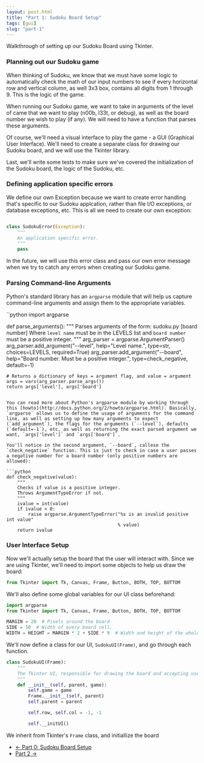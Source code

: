 ```yaml
---
layout: post.html
title: "Part 1: Sudoku Board Setup"
tags: [gui]
slug: "part-1"
---
```


Walkthrough of setting up our Sudoku Board using Tkinter.

### Planning out our Sudoku game

When thinking of Sudoku, we know that we must have some logic to automatically check the math of our input numbers to see if every horizontal row and vertical column, as well 3x3 box, contains all digits from 1 through 9. This is the logic of the game.

When running our Sudoku game, we want to take in arguments of the level of came that we want to play (n00b, l33t, or debug), as well as the board number we wish to play (if any).  We will need to have a function that parses these arguments.

Of course, we'll need a visual interface to play the game - a GUI (Graphical User Interface). We'll need to create a separate class for drawing our Sudoku board, and we will use the Tkinter library.

Last, we'll write some tests to make sure we've covered the initialization of the Sudoku board, the logic of the Sudoku, etc.

### Defining application specific errors

We define our own Exception because we want to create error handling that's specific to our Sudoku applcation, rather than file I/O exceptions, or database exceptions, etc. This is all we need to create our own exception:

```python

class SudokuError(Exception):
    """
    An application specific error.
    """
    pass

```

In the future, we will use this error class and pass our own error message when we try to catch any errors when creating our Sudoku game.

### Parsing Command-line Arguments

Python's standard library has an `argparse` module that will help us capture command-line arguments and assign them to the appropriate variables.

``python
import argparse


def parse_arguments():
    """
    Parses arguments of the form:
        sudoku.py <level name> [board number]
    Where `level name` must be in the LEVELS list and `board number` must be
    a positive integer.
    """
    arg_parser = argparse.ArgumentParser()
    arg_parser.add_argument("--level",
                            help="Level name.",
                            type=str,
                            choices=LEVELS,
                            required=True)
    arg_parser.add_argument("--board",
                            help="Board number. Must be a positive integer.",
                            type=check_negative,
                            default=-1)

    # Returns a dictionary of keys = argument flag, and value = argument
    args = vars(arg_parser.parse_args())
    return args['level'], args['board']
```

You can read more about Python's argparse module by working through this [howto](http://docs.python.org/2/howto/argparse.html). Basically, `argparse` allows us to define the usage of arguments for the command line, as well as setting up how many arguments to expect (`add_argument`), the flags for the arguments (`--level`), defaults (`default=-1`), etc, as well as returning the exact parsed argument we want, `args['level']` and `args['board']`.

You'll notice in the second argument, `--board`, callese the `check_negative` function. This is just to check in case a user passes a negative number for a board number (only positive numbers are allowed):

```python
def check_negative(value):
    """
    Checks if value is a positive integer.
    Throws ArgumentTypeError if not.
    """
    ivalue = int(value)
    if ivalue < 0:
        raise argparse.ArgumentTypeError("%s is an invalid positive int value"
                                         % value)
    return ivalue
```

### User Interface Setup

Now we'll actually setup the board that the user will interact with.  Since we are using Tkinter, we'll need to import some objects to help us draw the board:

```python
from Tkinter import Tk, Canvas, Frame, Button, BOTH, TOP, BOTTOM
```

We'll also define some global variables for our UI class beforehand:

```python
import argparse
from Tkinter import Tk, Canvas, Frame, Button, BOTH, TOP, BOTTOM

MARGIN = 20  # Pixels around the board
SIDE = 50  # Width of every board cell.
WIDTH = HEIGHT = MARGIN * 2 + SIDE * 9  # Width and height of the whole board
```

We'll now define a class for our UI, `SudokuUI(Frame)`, and go through each function.

```python
class SudokuUI(Frame):
    """
    The Tkinter UI, responsible for drawing the board and accepting user input.
    """
    def __init__(self, parent, game):
        self.game = game
        Frame.__init__(self, parent)
        self.parent = parent

        self.row, self.col = -1, -1

        self.__initUI()
```

We inherit from Tkinter's `Frame` class, and initiallize the board

<nav>
  <ul class="pager">
    <li class="previous"><a href="{{ get_url('/api/part-0/') }}"><span aria-hidden="true">&larr;</span> Part 0: Sudoku Board Setup</a></li>
    <li class="next"><a href="{{ get_url('/api/part-2/') }}">Part 2 <span aria-hidden="true">&rarr;</span></a></li>
  </ul>
</nav>
